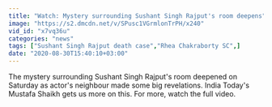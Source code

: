 ```yaml
---
title: "Watch: Mystery surrounding Sushant Singh Rajput's room deepens"
image: "https://s2.dmcdn.net/v/SPusc1VGrmlonTrPH/x240"
vid_id: "x7vq36u"
categories: "news"
tags: ["Sushant Singh Rajput death case","Rhea Chakraborty SC",]
date: "2020-08-30T15:40:10+03:00"
---
```

The mystery surrounding Sushant Singh Rajput's room deepened on Saturday as actor's neighbour made some big revelations. India Today's Mustafa Shaikh gets us more on this. For more, watch the full video.
